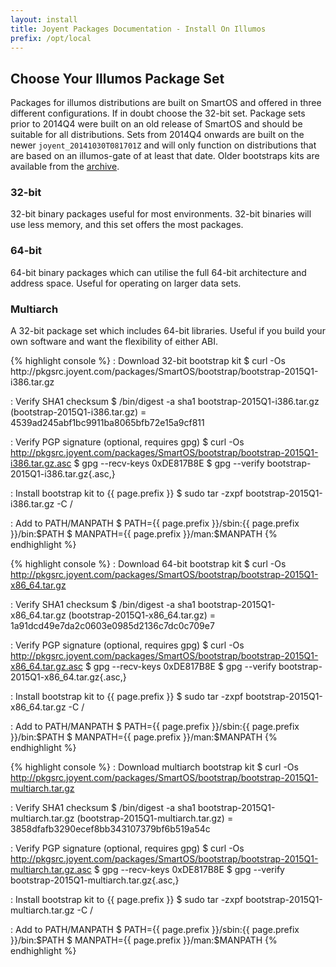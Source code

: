 ```yaml
---
layout: install
title: Joyent Packages Documentation - Install On Illumos
prefix: /opt/local
---
```


<div class="container">
	<h2 class="text-center">Choose Your Illumos Package Set</h2>
	<div class="row">
		<div class="col-md-1">
		</div>
		<div class="col-md-10">
			<p class="lead">
				Packages for illumos distributions are built on SmartOS and offered in three
				different configurations.  If in doubt choose the 32-bit set.  Package sets
				prior to 2014Q4 were built on an old release of SmartOS and should be suitable
				for all distributions.  Sets from 2014Q4 onwards are built on the newer
				<code>joyent_20141030T081701Z</code> and will only function on distributions
				that are based on an illumos-gate of at least that date.  Older bootstraps kits
				are available from the
				<a href="http://pkgsrc.joyent.com/packages/SmartOS/bootstrap/">archive</a>.
			</p>
		</div>
		<div class="col-md-1">
		</div>
	</div>
	<div class="row">
		<div class="col-md-4">
			<h3 class="text-center">32-bit</h3>
			<p>32-bit binary packages useful for most environments.  32-bit binaries will use less memory, and this set offers the most packages.</p>
		</div>
		<div class="col-md-4">
			<h3 class="text-center">64-bit</h3>
			<p>64-bit binary packages which can utilise the full 64-bit architecture and address space.  Useful for operating on larger data sets.</p>
		</div>
		<div class="col-md-4">
			<h3 class="text-center">Multiarch</h3>
			<p>A 32-bit package set which includes 64-bit libraries.  Useful if you build your own software and want the flexibility of either ABI.</p>
		</div>
	</div>
	<div class="row">
		<div class="col-md-4">
{% highlight console %}
: Download 32-bit bootstrap kit
$ curl -Os http://pkgsrc.joyent.com/packages/SmartOS/bootstrap/bootstrap-2015Q1-i386.tar.gz

: Verify SHA1 checksum
$ /bin/digest -a sha1 bootstrap-2015Q1-i386.tar.gz
(bootstrap-2015Q1-i386.tar.gz) = 4539ad245abf1bc9911ba8065bfb72e15a9cf811

: Verify PGP signature (optional, requires gpg)
$ curl -Os http://pkgsrc.joyent.com/packages/SmartOS/bootstrap/bootstrap-2015Q1-i386.tar.gz.asc
$ gpg --recv-keys 0xDE817B8E
$ gpg --verify bootstrap-2015Q1-i386.tar.gz{.asc,}

: Install bootstrap kit to {{ page.prefix }}
$ sudo tar -zxpf bootstrap-2015Q1-i386.tar.gz -C /

: Add to PATH/MANPATH
$ PATH={{ page.prefix }}/sbin:{{ page.prefix }}/bin:$PATH
$ MANPATH={{ page.prefix }}/man:$MANPATH
{% endhighlight %}
		</div>
		<div class="col-md-4">
{% highlight console %}
: Download 64-bit bootstrap kit
$ curl -Os http://pkgsrc.joyent.com/packages/SmartOS/bootstrap/bootstrap-2015Q1-x86_64.tar.gz

: Verify SHA1 checksum
$ /bin/digest -a sha1 bootstrap-2015Q1-x86_64.tar.gz
(bootstrap-2015Q1-x86_64.tar.gz) = 1a91dcd49e7da2c0603e0985d2136c7dc0c709e7

: Verify PGP signature (optional, requires gpg)
$ curl -Os http://pkgsrc.joyent.com/packages/SmartOS/bootstrap/bootstrap-2015Q1-x86_64.tar.gz.asc
$ gpg --recv-keys 0xDE817B8E
$ gpg --verify bootstrap-2015Q1-x86_64.tar.gz{.asc,}

: Install bootstrap kit to {{ page.prefix }}
$ sudo tar -zxpf bootstrap-2015Q1-x86_64.tar.gz -C /

: Add to PATH/MANPATH
$ PATH={{ page.prefix }}/sbin:{{ page.prefix }}/bin:$PATH
$ MANPATH={{ page.prefix }}/man:$MANPATH
{% endhighlight %}
		</div>
		<div class="col-md-4">
{% highlight console %}
: Download multiarch bootstrap kit
$ curl -Os http://pkgsrc.joyent.com/packages/SmartOS/bootstrap/bootstrap-2015Q1-multiarch.tar.gz

: Verify SHA1 checksum
$ /bin/digest -a sha1 bootstrap-2015Q1-multiarch.tar.gz
(bootstrap-2015Q1-multiarch.tar.gz) = 3858dfafb3290ecef8bb343107379bf6b519a54c

: Verify PGP signature (optional, requires gpg)
$ curl -Os http://pkgsrc.joyent.com/packages/SmartOS/bootstrap/bootstrap-2015Q1-multiarch.tar.gz.asc
$ gpg --recv-keys 0xDE817B8E
$ gpg --verify bootstrap-2015Q1-multiarch.tar.gz{.asc,}

: Install bootstrap kit to {{ page.prefix }}
$ sudo tar -zxpf bootstrap-2015Q1-multiarch.tar.gz -C /

: Add to PATH/MANPATH
$ PATH={{ page.prefix }}/sbin:{{ page.prefix }}/bin:$PATH
$ MANPATH={{ page.prefix }}/man:$MANPATH
{% endhighlight %}
		</div>
	</div>
</div>
